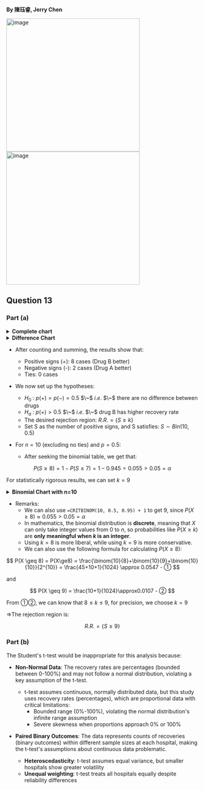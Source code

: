 **By 陳珏睿, Jerry Chen**

<img width="350" alt="image" src="https://github.com/user-attachments/assets/f08dbe2b-8c78-4b39-a340-ae4852d91dbf" />
<img width="350" alt="image" src="https://github.com/user-attachments/assets/1de807db-2559-4f7e-bbab-aa252bc7ab98" />

## Question 13
### Part (a)
<details>
  <summary><strong>Complete chart</strong></summary>

#### Recovery data for Drug A
| Hospital | Number in Group | Number Recovered (≤7 days) | Percentage Recovered |
|----------|-----------------|---------------------------|----------------------|
| 1        | 84              | 63                        | 75.0%                |
| 2        | 63              | 44                        | 69.8%                |
| 3        | 56              | 48                        | 85.7%                |
| 4        | 77              | 57                        | 74.0%                |
| 5        | 29              | 20                        | 69.0%                |
| 6        | 48              | 40                        | 83.3%                |
| 7        | 61              | 42                        | 68.9%                |
| 8        | 45              | 35                        | 77.8%                |
| 9        | 79              | 57                        | 72.2%                |
| 10       | 62              | 48                        | 77.4%                |

#### Recovery data for Drug B  
| Hospital | Number in Group | Number Recovered (≤7 days) | Percentage Recovered |
|----------|-----------------|---------------------------|----------------------|
| 1        | 96              | 82                        | 85.4%                |
| 2        | 83              | 69                        | 83.1%                |
| 3        | 91              | 73                        | 80.2%                |
| 4        | 47              | 35                        | 74.5%                |
| 5        | 60              | 42                        | 70.0%                |
| 6        | 27              | 22                        | 81.5%                |
| 7        | 69              | 52                        | 75.4%                |
| 8        | 72              | 57                        | 79.2%                |
| 9        | 89              | 76                        | 85.4%                |
| 10       | 46              | 37                        | 80.4%                |
</details>

<details>
  <summary><strong>Difference Chart</strong></summary>
  
| Hospital | Drug A Recovery Rate | Drug B Recovery Rate | Difference (B - A) | Sign of differences |
|----------|--------------------|--------------------|--------------|-------------|
| 1        | 75.0%              | 85.4%              | +10.4%       | +           |
| 2        | 69.8%              | 83.1%              | +13.3%       | +           |
| 3        | 85.7%              | 80.2%              | -5.5%        | -           |
| 4        | 74.0%              | 74.5%              | +0.5%        | +           |
| 5        | 69.0%              | 70.0%              | +1.0%        | +           |
| 6        | 83.3%              | 81.5%              | -1.8%        | -           |
| 7        | 68.9%              | 75.4%              | +6.5%        | +           |
| 8        | 77.8%              | 79.2%              | +1.4%        | +           |
| 9        | 72.2%              | 85.4%              | +13.2%       | +           |
| 10       | 77.4%              | 80.4%              | +3.0%        | +           |

</details>

- After counting and summing, the results show that:
  - Positive signs (+): 8 cases (Drug B better)
  - Negative signs (-): 2 cases (Drug A better)
  - Ties: 0 cases

- We now set up the hypotheses:
  - $H_0~$: $p(+) = p(-) = 0.5$ $\~$ $i.e.$ $\~$ there are no difference between drugs
  - $H_a~$: $p(+) > 0.5$ $\~$ $i.e.$ $\~$ drug B has higher recovery rate
  - The desired rejection region: $R.R. = \lbrace S \geq k \rbrace$
  - Set S as the number of positive signs, and S satisfies: $S \sim Bin(10,0.5)$

- For $n =10$ (excluding no ties) and $p=0.5$:
  - After seeking the binomial table, we get that:
 
$$
P(S \geq 8) = 1-P(S \leq 7) = 1 - 0.945 = 0.055 > 0.05 = \alpha
$$

For statistically rigorous results, we can set $k=9$

<details>
  <summary><strong>Binomial Chart with n=10</strong></summary>
  <img width="670" alt="image" src="https://github.com/user-attachments/assets/96096850-7c35-4fa2-ac07-5884f650abf4" />
</details>

- Remarks:
  - We can also use `=CRITBINOM(10, 0.5, 0.95) + 1` to get 9, since $P(X \geq 8) \approx 0.055 > 0.05 = \alpha$
  - In mathematics, the binomial distribution is **discrete**, meaning that $X$ can only take integer values from 0 to $n$, so probabilities like $P(X \geq k)$ are **only meaningful when $k$ is an integer**.
  - Using $k=8$ is more liberal, while using $k=9$ is more conservative.
  - We can also use the following formula for calculating $P(X \geq 8)$:

$$
P(X \geq 8) = P(X\ge8) = \frac{\binom{10}{8}+\binom{10}{9}+\binom{10}{10}}{2^{10}} = \frac{45+10+1}{1024} \approx 0.0547 - ①
$$

and 

$$
P(X \geq 9) = \frac{10+1}{1024}\approx0.0107 - ②
$$

From ①②, we can know that $8 \le k \le 9$, for precision, we choose $k=9$

⇒The rejection region is:

$$
R.R. = \lbrace S \geq 9 \rbrace 
$$

### Part (b)
The Student's t-test would be inappropriate for this analysis because:

- **Non-Normal Data**: The recovery rates are percentages (bounded between 0-100%) and may not follow a normal distribution, violating a key assumption of the t-test.
  - t-test assumes continuous, normally distributed data, but this study uses recovery rates (percentages), which are proportional data with critical limitations:
    - Bounded range (0%-100%), violating the normal distribution's infinite range assumption
    - Severe skewness when proportions approach 0% or 100%
      
- **Paired Binary Outcomes**: The data represents counts of recoveries (binary outcomes) within different sample sizes at each hospital, making the t-test's assumptions about continuous data problematic.
  - **Heteroscedasticity**: t-test assumes equal variance, but smaller hospitals show greater volatility
  - **Unequal weighting**: t-test treats all hospitals equally despite reliability differences

